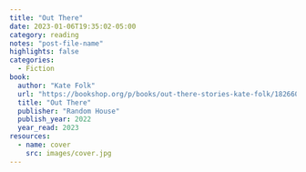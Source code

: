 ```yaml
---
title: "Out There"
date: 2023-01-06T19:35:02-05:00
category: reading
notes: "post-file-name"
highlights: false
categories:
  - Fiction
book:
  author: "Kate Folk"
  url: "https://bookshop.org/p/books/out-there-stories-kate-folk/18266011?ean=9780593231463"
  title: "Out There"
  publisher: "Random House"
  publish_year: 2022
  year_read: 2023
resources:
  - name: cover
    src: images/cover.jpg
---
```


